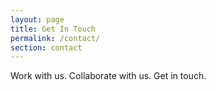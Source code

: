 ```yaml
---
layout: page
title: Get In Touch
permalink: /contact/
section: contact
---
```


Work with us. Collaborate with us. Get in touch.

<!-- The contact form goes to null.object.contact@gmail and uses https://forms.un-static.com -->